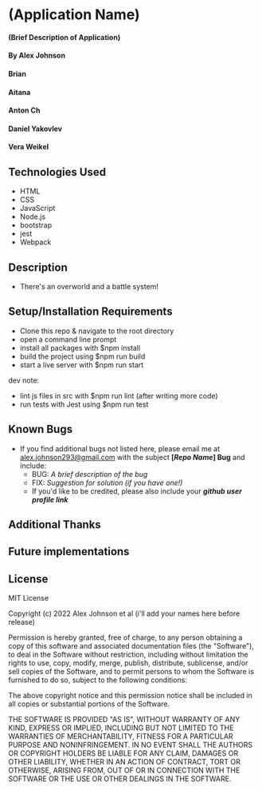 # (Application Name)

#### (Brief Description of Application)

#### By Alex Johnson
#### Brian 
#### Aitana 
#### Anton Ch
#### Daniel Yakovlev
#### Vera Weikel

## Technologies Used

* HTML
* CSS
* JavaScript
* Node.js
* bootstrap
* jest
* Webpack


## Description
* There's an overworld and a battle system!


## Setup/Installation Requirements

* Clone this repo & navigate to the root directory
* open a command line prompt
* install all packages with $npm install
* build the project using $npm run build
* start a live server with $npm run start

dev note:
* lint js files in src with $npm run lint (after writing more code)
* run tests with Jest using $npm run test

## Known Bugs

* If you find additional bugs not listed here, please email me at alex.johnson293@gmail.com with the subject **[_Repo Name_] Bug** and include:
  * BUG: _A brief description of the bug_
  * FIX: _Suggestion for solution (if you have one!)_
  * If you'd like to be credited, please also include your **_github user profile link_**

## Additional Thanks


## Future implementations


## License
MIT License

Copyright (c) 2022 Alex Johnson et al (i'll add your names here before release)

Permission is hereby granted, free of charge, to any person obtaining a copy
of this software and associated documentation files (the "Software"), to deal
in the Software without restriction, including without limitation the rights
to use, copy, modify, merge, publish, distribute, sublicense, and/or sell
copies of the Software, and to permit persons to whom the Software is
furnished to do so, subject to the following conditions:

The above copyright notice and this permission notice shall be included in all
copies or substantial portions of the Software.

THE SOFTWARE IS PROVIDED "AS IS", WITHOUT WARRANTY OF ANY KIND, EXPRESS OR IMPLIED, 
INCLUDING BUT NOT LIMITED TO THE WARRANTIES OF MERCHANTABILITY, FITNESS FOR A PARTICULAR 
PURPOSE AND NONINFRINGEMENT. IN NO EVENT SHALL THE AUTHORS OR COPYRIGHT HOLDERS 
BE LIABLE FOR ANY CLAIM, DAMAGES OR OTHER LIABILITY, WHETHER IN AN ACTION OF CONTRACT,
TORT OR OTHERWISE, ARISING FROM, OUT OF OR IN CONNECTION WITH THE SOFTWARE OR THE USE
OR OTHER DEALINGS IN THE SOFTWARE.
